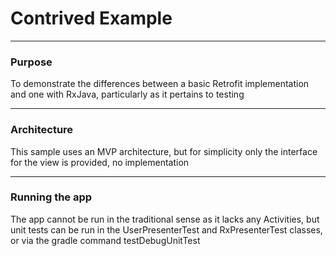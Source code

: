 # Contrived Example

---
### Purpose
To demonstrate the differences between a basic Retrofit implementation and one with RxJava, particularly as it pertains to testing

---
### Architecture
This sample uses an MVP architecture, but for simplicity only the interface for the view is provided, no implementation

---
### Running the app
The app cannot be run in the traditional sense as it lacks any Activities, but unit tests can be run in the UserPresenterTest and RxPresenterTest classes, or via the gradle command testDebugUnitTest
